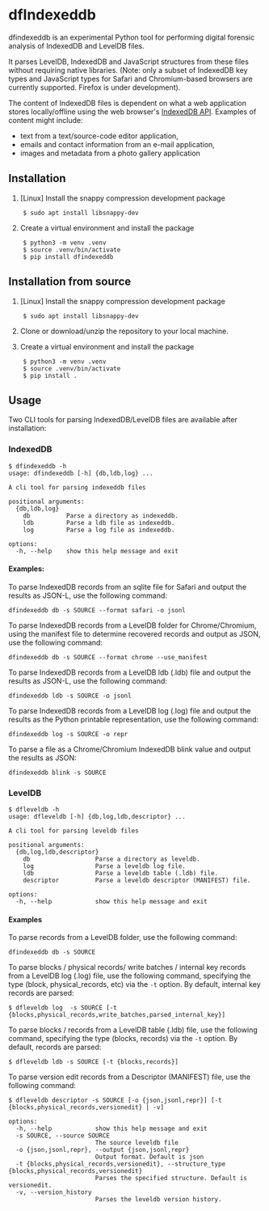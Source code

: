 # dfIndexeddb

dfindexeddb is an experimental Python tool for performing digital forensic
analysis of IndexedDB and LevelDB files.

It parses LevelDB, IndexedDB and JavaScript structures from these files without
requiring native libraries.  (Note: only a subset of IndexedDB key types and
JavaScript types for Safari and Chromium-based browsers are currently supported.
Firefox is under development).

The content of IndexedDB files is dependent on what a web application stores
locally/offline using the web browser's
[IndexedDB API](https://www.w3.org/TR/IndexedDB/).  Examples of content might
include:
* text from a text/source-code editor application,
* emails and contact information from an e-mail application,
* images and metadata from a photo gallery application


## Installation

1. [Linux] Install the snappy compression development package

```
    $ sudo apt install libsnappy-dev
```

2. Create a virtual environment and install the package

```
    $ python3 -m venv .venv
    $ source .venv/bin/activate
    $ pip install dfindexeddb
```

## Installation from source

1. [Linux] Install the snappy compression development package

```
    $ sudo apt install libsnappy-dev
```

2. Clone or download/unzip the repository to your local machine.

3. Create a virtual environment and install the package

```
    $ python3 -m venv .venv
    $ source .venv/bin/activate
    $ pip install .
```

## Usage

Two CLI tools for parsing IndexedDB/LevelDB files are available after
installation:


### IndexedDB

```
$ dfindexeddb -h
usage: dfindexeddb [-h] {db,ldb,log} ...

A cli tool for parsing indexeddb files

positional arguments:
  {db,ldb,log}
    db          Parse a directory as indexeddb.
    ldb         Parse a ldb file as indexeddb.
    log         Parse a log file as indexeddb.

options:
  -h, --help    show this help message and exit
```

#### Examples:

To parse IndexedDB records from an sqlite file for Safari and output the
results as JSON-L, use the following command:

```
dfindexeddb db -s SOURCE --format safari -o jsonl
```

To parse IndexedDB records from a LevelDB folder for Chrome/Chromium, using the
manifest file to determine recovered records and output as JSON, use the
following command:

```
dfindexeddb db -s SOURCE --format chrome --use_manifest
```

To parse IndexedDB records from a LevelDB ldb (.ldb) file and output the
results as JSON-L, use the following command:

```
dfindexeddb ldb -s SOURCE -o jsonl
```

To parse IndexedDB records from a LevelDB log (.log) file and output the
results as the Python printable representation, use the following command:

```
dfindexeddb log -s SOURCE -o repr
```

To parse a file as a Chrome/Chromium IndexedDB blink value and output the
results as JSON:

```
dfindexeddb blink -s SOURCE
```

### LevelDB

```
$ dfleveldb -h
usage: dfleveldb [-h] {db,log,ldb,descriptor} ...

A cli tool for parsing leveldb files

positional arguments:
  {db,log,ldb,descriptor}
    db                  Parse a directory as leveldb.
    log                 Parse a leveldb log file.
    ldb                 Parse a leveldb table (.ldb) file.
    descriptor          Parse a leveldb descriptor (MANIFEST) file.

options:
  -h, --help            show this help message and exit
```

#### Examples

To parse records from a LevelDB folder, use the following command:

```
dfindexeddb db -s SOURCE
```

To parse blocks / physical records/ write batches / internal key records from a
LevelDB log (.log) file, use the following command, specifying the type (block,
physical_records, etc) via the `-t` option.  By default, internal key records are parsed:

```
$ dfleveldb log  -s SOURCE [-t {blocks,physical_records,write_batches,parsed_internal_key}]
```

To parse blocks / records from a LevelDB table (.ldb) file, use the following
command, specifying the type (blocks, records) via the `-t` option.  By
default, records are parsed:

```
$ dfleveldb ldb -s SOURCE [-t {blocks,records}]
```

To parse version edit records from a Descriptor (MANIFEST) file, use the
following command:

```
$ dfleveldb descriptor -s SOURCE [-o {json,jsonl,repr}] [-t {blocks,physical_records,versionedit} | -v]

options:
  -h, --help            show this help message and exit
  -s SOURCE, --source SOURCE
                        The source leveldb file
  -o {json,jsonl,repr}, --output {json,jsonl,repr}
                        Output format. Default is json
  -t {blocks,physical_records,versionedit}, --structure_type {blocks,physical_records,versionedit}
                        Parses the specified structure. Default is versionedit.
  -v, --version_history
                        Parses the leveldb version history.
```
